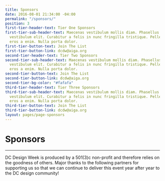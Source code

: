 ```yaml
---
title: Sponsors
date: 2016-08-01 21:34:00 -04:00
permalink: "/sponsors/"
position: 3
first-tier-header-text: Tier One Sponsors
first-tier-sub-header-text: Maecenas vestibulum mollis diam. Phasellus consectetuer
  vestibulum elit. Curabitur a felis in nunc fringilla tristique. Pellentesque commodo
  eros a enim. Nulla porta dolor.
first-tier-button-text: Join The List
first-tier-button-link: dcdw@aiga.org
second-tier-header-text: Tier Two Sponsors
second-tier-sub-header-text: Maecenas vestibulum mollis diam. Phasellus consectetuer
  vestibulum elit. Curabitur a felis in nunc fringilla tristique. Pellentesque commodo
  eros a enim. Nulla porta dolor.
second-tier-button-text: Join The List
second-tier-button-link: dcdw@aiga.org
second-tier-bg-color: "#fafafa"
third-tier-header-text: Tier Three Sponsors
third-tier-sub-header-text: Maecenas vestibulum mollis diam. Phasellus consectetuer
  vestibulum elit. Curabitur a felis in nunc fringilla tristique. Pellentesque commodo
  eros a enim. Nulla porta dolor.
third-tier-button-text: Join The List
third-tier-button-link: dcdw@aiga.org
layout: pages/page-sponsors
---
```


# Sponsors

---

DC Design Week is produced by a 501(3)c non-profit and therefore relies on the goodness of others. Major thanks to the following partners for supporting us so that we can continue to deliver this event year after year to the DC design community!